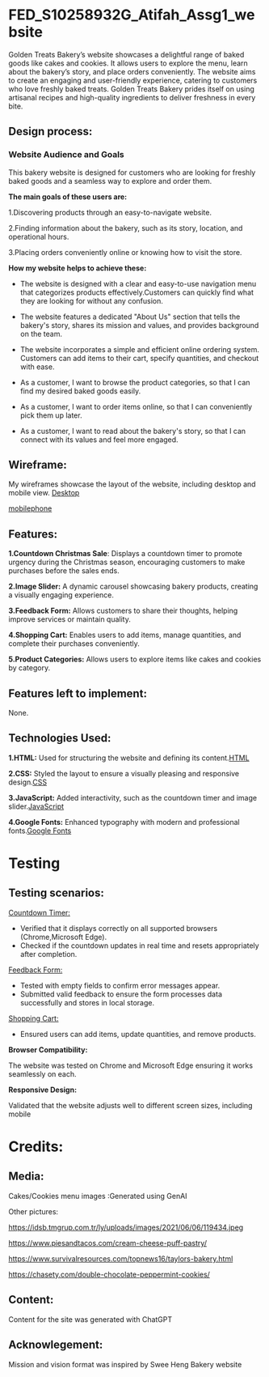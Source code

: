 # FED_S10258932G_Atifah_Assg1_website
Golden Treats Bakery’s website showcases a delightful range of baked goods like cakes and cookies. It allows users to explore the menu, learn about the bakery’s story, and place orders conveniently. The website aims to create an engaging and user-friendly experience, catering to customers who love freshly baked treats. Golden Treats Bakery prides itself on using artisanal recipes and high-quality ingredients to deliver freshness in every bite.

## Design process:

### Website Audience and Goals
This bakery website is designed for customers who are looking for freshly baked goods and a seamless way to explore and order them. 

**The main goals of these users are:**

1.Discovering products through an easy-to-navigate website.

2.Finding information about the bakery, such as its story, location, and operational hours.

3.Placing orders conveniently online or knowing how to visit the store.

**How my website helps to achieve these:**
- The website is designed with a clear and easy-to-use navigation menu that categorizes products effectively.Customers can quickly find what they are looking for without any confusion.
- The website features a dedicated "About Us" section that tells the bakery's story, shares its mission and values, and provides background on the team.
- The website incorporates a simple and efficient online ordering system. Customers can add items to their cart, specify quantities, and checkout with ease.

- As a customer, I want to browse the product categories, so that I can find my desired baked goods easily.
- As a customer, I want to order items online, so that I can conveniently pick them up later.
- As a customer, I want to read about the bakery's story, so that I can connect with its values and feel more engaged.

## Wireframe:
My wireframes showcase the layout of the website, including desktop and mobile view.
[Desktop](https://www.figma.com/design/zFJ1Ww8008WTddRhAGonj2/FED_S10258932G_Atifah_Assg1_wireframe-(desktop)?node-id=0-1&node-type=canvas&t=wFE9Z5v8qnXrA6wf-0)

[mobilephone](https://www.figma.com/design/hKu01cyv1ISrpP6npNmRNu/FED_S10258932G_Atifah_Assg1_wireframe(mobile-view)?t=wFE9Z5v8qnXrA6wf-0)

## Features:

**1.Countdown Christmas Sale**: Displays a countdown timer to promote urgency during the Christmas season, encouraging customers to make purchases before the sales ends.

**2.Image Slider:** A dynamic carousel showcasing bakery products, creating a visually engaging experience.

**3.Feedback Form:** Allows customers to share their thoughts, helping improve services or maintain quality.

**4.Shopping Cart:** Enables users to add items, manage quantities, and complete their purchases conveniently.

**5.Product Categories:** Allows users to explore items like cakes and cookies  by category.

## Features left to implement:
 None.

## Technologies Used:
**1.HTML:** Used for structuring the website and defining its content.[HTML](https://www.w3schools.com/html/default.asp)

**2.CSS:** Styled the layout to ensure a visually pleasing and responsive design.[CSS](https://www.w3schools.com/css/default.asp)

**3.JavaScript:** Added interactivity, such as the countdown timer and image slider.[JavaScript](https://www.w3schools.com/js/default.asp)

**4.Google Fonts:** Enhanced typography with modern and professional fonts.[Google Fonts](https://fonts.google.com/)

# Testing
## Testing scenarios:
<ins>Countdown Timer:</ins>

- Verified that it displays correctly on all supported browsers (Chrome,Microsoft Edge).
- Checked if the countdown updates in real time and resets appropriately after completion.

<ins>Feedback Form:</ins>

- Tested with empty fields to confirm error messages appear.
- Submitted valid feedback to ensure the form processes data successfully and stores in local storage.

<ins>Shopping Cart:</ins>

- Ensured users can add items, update quantities, and remove products.

**Browser Compatibility:**

The website was tested on Chrome and Microsoft Edge ensuring it works seamlessly on each.

**Responsive Design:**

Validated that the website adjusts well to different screen sizes, including mobile


# Credits:
## Media:
Cakes/Cookies menu images :Generated using GenAI

Other pictures:

https://idsb.tmgrup.com.tr/ly/uploads/images/2021/06/06/119434.jpeg

https://www.piesandtacos.com/cream-cheese-puff-pastry/

https://www.survivalresources.com/topnews16/taylors-bakery.html

https://chasety.com/double-chocolate-peppermint-cookies/
## Content:
Content for the site was generated with ChatGPT
## Acknowlegement:
Mission and vision format was inspired by Swee Heng Bakery website



